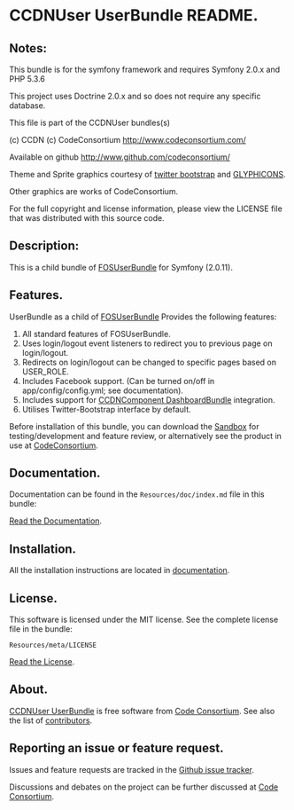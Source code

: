 CCDNUser UserBundle README.
===========================


## Notes:  
  
This bundle is for the symfony framework and requires Symfony 2.0.x and PHP 5.3.6
  
This project uses Doctrine 2.0.x and so does not require any specific database.
  

This file is part of the CCDNUser bundles(s)

(c) CCDN (c) CodeConsortium <http://www.codeconsortium.com/> 

Available on github <http://www.github.com/codeconsortium/>

Theme and Sprite graphics courtesy of [twitter bootstrap](http://twitter.github.com/bootstrap/index.html) and [GLYPHICONS](http://glyphicons.com/).

Other graphics are works of CodeConsortium.

For the full copyright and license information, please view the LICENSE
file that was distributed with this source code.

## Description:

This is a child bundle of [FOSUserBundle](http://github.com/FriendsOfSymfony/FOSUserBundle) for Symfony (2.0.11).

## Features.

UserBundle as a child of [FOSUserBundle](http://github.com/FriendsOfSymfony/FOSUserBundle) Provides the following features:

1. All standard features of FOSUserBundle.
2. Uses login/logout event listeners to redirect you to previous page on login/logout.
3. Redirects on login/logout can be changed to specific pages based on USER_ROLE.
4. Includes Facebook support. (Can be turned on/off in app/config/config.yml; see documentation).
5. Includes support for [CCDNComponent DashboardBundle](http://github.com/codeconsortium/DashboardBundle) integration.
6. Utilises Twitter-Bootstrap interface by default.

Before installation of this bundle, you can download the [Sandbox](http://github.com/codeconsortium/CCDNSandBox) for testing/development and feature review, or alternatively see the product in use at [CodeConsortium](http://www.codeconsortium.com).

## Documentation.

Documentation can be found in the `Resources/doc/index.md` file in this bundle:

[Read the Documentation](http://github.com/codeconsortium/CCDNUserUserBundle/blob/master/Resources/doc/index.md).

## Installation.

All the installation instructions are located in [documentation](http://github.com/codeconsortium/CCDNUserUserBundle/blob/master/Resources/doc/install.md).

## License.

This software is licensed under the MIT license. See the complete license file in the bundle:

	Resources/meta/LICENSE

[Read the License](http://github.com/codeconsortium/CCDNUserUserBundle/blob/master/Resources/meta/LICENSE).

## About.

[CCDNUser UserBundle](http://github.com/codeconsortium/CCDNUserUserBundle) is free software from [Code Consortium](http://www.codeconsortium.com). 
See also the list of [contributors](http://github.com/codeconsortium/CCDNUserUserBundle/contributors).

## Reporting an issue or feature request.

Issues and feature requests are tracked in the [Github issue tracker](http://github.com/codeconsortium/CCDNUserUserBundle/issues).

Discussions and debates on the project can be further discussed at [Code Consortium](http://www.codeconsortium.com).

